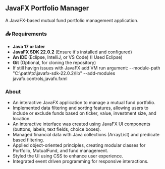 ## JavaFX Portfolio Manager

A JavaFX-based mutual fund portfolio management application.

### 📥 Requirements
- **Java 17 or later**
- **JavaFX SDK 22.0.2** (Ensure it's installed and configured)
- **An IDE** (Eclipse, IntelliJ, or VS Code) (I Used Eclipse)
- **Git** (Optional, for cloning the repository)
- If still havign issues with JavaFX add VM run argument: --module-path "C:\path\to\javafx-sdk-22.0.2\lib" --add-modules javafx.controls,javafx.fxml



### About
- An interactive JavaFX application to manage a mutual fund portfolio.
- Implemented data filtering and sorting features, allowing users to include or exclude funds based on ticker, value, investment size, and location.
- An interactive interface was created using JavaFX UI components (buttons, labels, text fields, choice boxes).
- Managed financial data with Java collections (ArrayList) and predicate based filtering.
- Applied object-oriented principles, creating modular classes for Portfolio, MutualFund, and fund management.
- Styled the UI using CSS to enhance user experience.
- Integrated event driven programming for responsive interactions.
